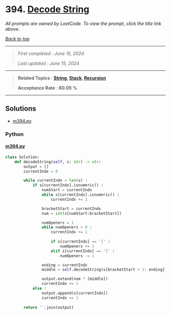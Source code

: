 # 394. [Decode String](<https://leetcode.com/problems/decode-string>)

*All prompts are owned by LeetCode. To view the prompt, click the title link above.*

*[Back to top](<../README.md>)*

------

> *First completed : June 15, 2024*
>
> *Last updated : June 15, 2024*

------

> **Related Topics** : **[String](<by_topic/String.md>), [Stack](<by_topic/Stack.md>), [Recursion](<by_topic/Recursion.md>)**
>
> **Acceptance Rate** : **60.05 %**

------

## Solutions

- [m394.py](<../my-submissions/m394.py>)
### Python
#### [m394.py](<../my-submissions/m394.py>)
```Python
class Solution:
    def decodeString(self, s: str) -> str:
        output = []
        currentIndx = 0

        while currentIndx < len(s) :
            if s[currentIndx].isnumeric() :
                numStart = currentIndx
                while s[currentIndx].isnumeric() :
                    currentIndx += 1

                bracketStart = currentIndx
                num = int(s[numStart:bracketStart])

                numOpeners = 1
                while numOpeners > 0 :
                    currentIndx += 1
                    
                    if s[currentIndx] == '[' :
                        numOpeners += 1
                    elif s[currentIndx] == ']' :
                        numOpeners -= 1

                ending = currentIndx
                middle = self.decodeString(s[bracketStart + 1: ending])

                output.extend(num * [middle])
                currentIndx += 1
            else :
                output.append(s[currentIndx])
                currentIndx += 1
        
        return ''.join(output)
```

